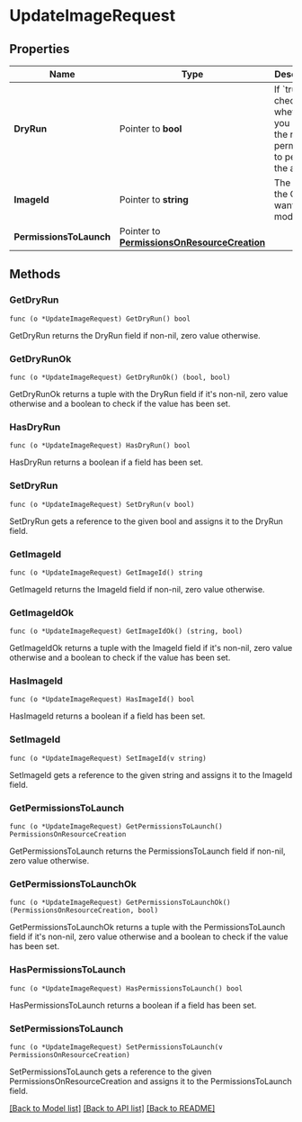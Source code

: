 # UpdateImageRequest

## Properties

Name | Type | Description | Notes
------------ | ------------- | ------------- | -------------
**DryRun** | Pointer to **bool** | If &#x60;true&#x60;, checks whether you have the required permissions to perform the action. | [optional] 
**ImageId** | Pointer to **string** | The ID of the OMI you want to modify. | 
**PermissionsToLaunch** | Pointer to [**PermissionsOnResourceCreation**](PermissionsOnResourceCreation.md) |  | 

## Methods

### GetDryRun

`func (o *UpdateImageRequest) GetDryRun() bool`

GetDryRun returns the DryRun field if non-nil, zero value otherwise.

### GetDryRunOk

`func (o *UpdateImageRequest) GetDryRunOk() (bool, bool)`

GetDryRunOk returns a tuple with the DryRun field if it's non-nil, zero value otherwise
and a boolean to check if the value has been set.

### HasDryRun

`func (o *UpdateImageRequest) HasDryRun() bool`

HasDryRun returns a boolean if a field has been set.

### SetDryRun

`func (o *UpdateImageRequest) SetDryRun(v bool)`

SetDryRun gets a reference to the given bool and assigns it to the DryRun field.

### GetImageId

`func (o *UpdateImageRequest) GetImageId() string`

GetImageId returns the ImageId field if non-nil, zero value otherwise.

### GetImageIdOk

`func (o *UpdateImageRequest) GetImageIdOk() (string, bool)`

GetImageIdOk returns a tuple with the ImageId field if it's non-nil, zero value otherwise
and a boolean to check if the value has been set.

### HasImageId

`func (o *UpdateImageRequest) HasImageId() bool`

HasImageId returns a boolean if a field has been set.

### SetImageId

`func (o *UpdateImageRequest) SetImageId(v string)`

SetImageId gets a reference to the given string and assigns it to the ImageId field.

### GetPermissionsToLaunch

`func (o *UpdateImageRequest) GetPermissionsToLaunch() PermissionsOnResourceCreation`

GetPermissionsToLaunch returns the PermissionsToLaunch field if non-nil, zero value otherwise.

### GetPermissionsToLaunchOk

`func (o *UpdateImageRequest) GetPermissionsToLaunchOk() (PermissionsOnResourceCreation, bool)`

GetPermissionsToLaunchOk returns a tuple with the PermissionsToLaunch field if it's non-nil, zero value otherwise
and a boolean to check if the value has been set.

### HasPermissionsToLaunch

`func (o *UpdateImageRequest) HasPermissionsToLaunch() bool`

HasPermissionsToLaunch returns a boolean if a field has been set.

### SetPermissionsToLaunch

`func (o *UpdateImageRequest) SetPermissionsToLaunch(v PermissionsOnResourceCreation)`

SetPermissionsToLaunch gets a reference to the given PermissionsOnResourceCreation and assigns it to the PermissionsToLaunch field.


[[Back to Model list]](../README.md#documentation-for-models) [[Back to API list]](../README.md#documentation-for-api-endpoints) [[Back to README]](../README.md)


